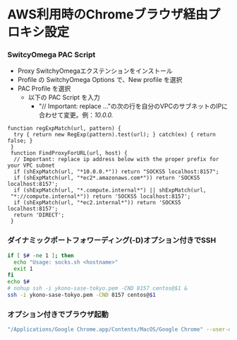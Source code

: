 # AWS利用時のChromeブラウザ経由プロキシ設定

### SwitcyOmega PAC Script

* Proxy SwitchyOmegaエクステンションをインストール
* Profile の SwitchyOmega Options で、New profile を選択
* PAC Profile を選択
  * 以下の PAC Script を入力
    * "// Important: replace ..."の次の行を自分のVPCのサブネットのIPに合わせて変更。例：*10.0.0.*

```
function regExpMatch(url, pattern) {
  try { return new RegExp(pattern).test(url); } catch(ex) { return false; }
 }
 function FindProxyForURL(url, host) {
  // Important: replace ip address below with the proper prefix for your VPC subnet
  if (shExpMatch(url, "*10.0.0.*")) return "SOCKS5 localhost:8157";
  if (shExpMatch(url, "*ec2*.amazonaws.com*")) return 'SOCKS5 localhost:8157';
  if (shExpMatch(url, "*.compute.internal*") || shExpMatch(url,
 "*://compute.internal*")) return 'SOCKS5 localhost:8157';
  if (shExpMatch(url, "*ec2.internal*")) return 'SOCKS5 localhost:8157';
  return 'DIRECT';
 }
```

### ダイナミックポートフォワーディング(-D)オプション付きでSSH
```:socks.sh
if [ $# -ne 1 ]; then
  echo "Usage: socks.sh <hostname>"
  exit 1
fi
echo $#
# nohup ssh -i ykono-sase-tokyo.pem -CND 8157 centos@$1 &
ssh -i ykono-sase-tokyo.pem -CND 8157 centos@$1 
```

### オプション付きでブラウザ起動
```:proxy.sh
"/Applications/Google Chrome.app/Contents/MacOS/Google Chrome" --user-data-dir="$HOME/chrome-with-proxy" --proxy-server="socks5://localhost:8157"
```
